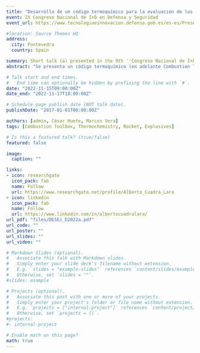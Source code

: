 ```yaml
---
title: "Desarrollo de un código termoquímico para la evaluación de las propiedades teóricas de explosivos (CT-EXPLO) y la estimación del rendimiento de motores cohete (CT-ROCKET)"
event: IX Congreso Nacional de I+D en Defensa y Seguridad
event_url: https://www.tecnologiaeinnovacion.defensa.gob.es/es-es/Presentacion/deseid_2022/Paginas/Presentaci%C3%B3n.aspx

#location: Source Themes HQ
address:
  city: Pontevedra
  country: Spain

summary: Short talk (a) presented in the 9th ''Congreso Nacional de I+D en Defensa y Seguridad''.
abstract: "Se presenta un código termoquímico (en adelante Combustion Toolbox, CT) para el cálculo de problemas de combustión gaseosa con especies condensadas, choques reactivos y no reactivos, descomposición exotérmica de materiales energéticos y rendimiento teórico de cohetes. En particular, se exponen dos de los cuatro módulos que lo componen: CT-EXPLO y CT-ROCKET. El primero permite evaluar las propiedades termodinámicas teóricas de materiales energéticos (altos explosivos y propulsantes). El segundo permite estimar el rendimiento teórico de motores cohetes considerando una cámara de combustión finita con área transversal constante. Para ello se utiliza la ecuación de estado semi-empírica BKW en CT-EXPLO y la ecuación de estado de gas ideal en CT-ROCKET. Las propiedades termodinámicas se obtienen utilizando los ajustes polinómicos de 9 coeficientes de la NASA que, a excepción de CT-EXPLO, incorporan la Third Millenium Database para combustión de gases ideales y fases condensadas con actualización de tablas termoquímicas activas. La herramienta, desarrollada en MATLAB, está equipada con una interfaz gráfica de usuario (GUI) y ha sido utilizada con éxito tanto a nivel docente como investigador durante los últimos tres años. Aunque CT-EXPLO se encuentra aún en fase de desarrollo, el resto de los módulos han pasado la fase de validación y los resultados están en excelente acuerdo con códigos termoquímicos de referencia: CEA de la NASA, CANTERA junto con el paquete SD-Toolbox del Caltech, y el código TEA. Salvo el módulo de explosivos CT-EXPLO, de difusión limitada, el resto de CT está sujeto a una licencia de código abierto GPLv3 a través de https://github.com/AlbertoCuadra/combustion_toolbox y su documentación se puede encontrar en la página web https://combustion-toolbox-website.readthedocs.io."

# Talk start and end times.
#   End time can optionally be hidden by prefixing the line with `#`.
date: "2022-11-15T09:00:00Z"
date_end: "2022-11-17T18:00:00Z"

# Schedule page publish date (NOT talk date).
publishDate: "2017-01-01T00:00:00Z"

authors: [admin, César Huete, Marcos Vera]
tags: [Combustion Toolbox, Thermochemistry, Rocket, Explosives]

# Is this a featured talk? (true/false)
featured: false

image:
  caption: ""

links:
- icon: researchgate
  icon_pack: fab
  name: Follow
  url: https://www.researchgate.net/profile/Alberto_Cuadra_Lara
- icon: linkedin
  icon_pack: fab
  name: Follow
  url: https://www.linkedin.com/in/albertocuadralara/
url_pdf: "files/DESEi_D2022a.pdf"
url_code: ""
url_poster: ""
url_slides: ""
url_video: ""

# Markdown Slides (optional).
#   Associate this talk with Markdown slides.
#   Simply enter your slide deck's filename without extension.
#   E.g. `slides = "example-slides"` references `content/slides/example-slides.md`.
#   Otherwise, set `slides = ""`.
#slides: example

# Projects (optional).
#   Associate this post with one or more of your projects.
#   Simply enter your project's folder or file name without extension.
#   E.g. `projects = ["internal-project"]` references `content/project/deep-learning/index.md`.
#   Otherwise, set `projects = []`.
#projects:
#- internal-project

# Enable math on this page?
math: true
---
```

